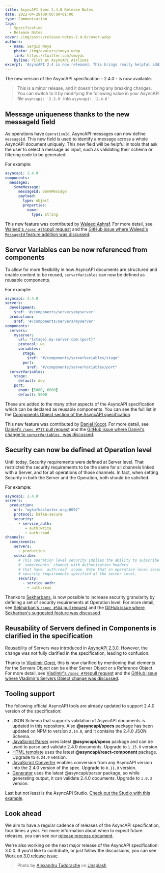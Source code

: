 ```yaml
---
title: AsyncAPI Spec 2.4.0 Release Notes
date: 2022-04-28T09:00:00+01:00
type: Communication
tags:
  - Specification
  - Release Notes
cover: /img/posts/release-notes-2.4.0/cover.webp
authors:
  - name: Sergio Moya
    photo: /img/avatars/smoya.webp
    link: https://twitter.com/smoyac
    byline: Pilot at AsyncAPI Airlines
excerpt: 'AsyncAPI 2.4 is now released. This brings really helpful additions, such as the new `messageId` field, Server Variables reusability, and security at Operation level'
---
```


The new version of the AsyncAPI specification - 2.4.0 - is now available.

> This is a minor release, and it doesn't bring any breaking changes. You can switch to it by modifying the following value in your AsyncAPI file `asyncapi: '2.3.0'` into `asyncapi: '2.4.0'`

## Message uniqueness thanks to the new messageId field

As operations have `OperationId`, AsyncAPI messages can now define `messageId`. This new field is used to identify a message across a whole AsyncAPI document uniquely.
This new field will be helpful in tools that ask the user to select a message as input, such as validating their schema or filtering code to be generated.

For example:

```yaml
asyncapi: 2.4.0
components:
  messages:
    SomeMessage:
      messageId: SomeMessage
      payload:
        type: object
        properties:
          name:
            type: string
```

This new feature was contributed by [Waleed Ashraf](https://github.com/WaleedAshraf).
For more detail, see [Waleed's `/spec #751`pull request](https://github.com/asyncapi/spec/pull/751) and the [GitHub issue where Waleed's `MessageId` feature addition was discussed](https://github.com/asyncapi/spec/issues/458).

## Server Variables can be now referenced from components

To allow for more flexibility in how AsyncAPI documents are structured and enable content to be reused, `serverVariables` can now be defined as reusable components.

For example:

```yaml
asyncapi: 2.4.0
servers:
  development:
    $ref: '#/components/servers/myserver'
  production:
    $ref: '#/components/servers/myserver'
components:
  servers:
    myserver:
      url: "{stage}.my-server.com:{port}"
      protocol: ws
      variables:
        stage:
          $ref: "#/components/serverVariables/stage"
        port:
          $ref: "#/components/serverVariables/port"
  serverVariables:
    stage:
      default: dev
    port:
      enum: [5000, 6000]
      default: 5000
```

These are added to the many other aspects of the AsyncAPI specification which can be declared as reusable components. You can see the full list in the [Components Object section of the AsyncAPI specification](https://www.asyncapi.com/docs/specifications/v2.4.0#componentsObject).

This new feature was contributed by [Daniel Kocot](https://github.com/danielkocot). For more detail, see [Daniel's `/spec #717` pull request](https://github.com/asyncapi/spec/pull/717) and the [GitHub issue where Daniel's change to `serverVariables ` was discussed](https://github.com/asyncapi/spec/issues/707).

## Security can now be defined at Operation level

Until today, Security requirements were defined at Server level. That restricted the security requirements to be the same for all channels linked with a Server, and for all operations of those channels.
In fact, when setting Security in both the Server and the Operation, both should be satisfied.

For example:

```yaml
asyncapi: 2.4.0
servers:
  production:
    url: "mykafkacluster.org:8092"
    protocol: kafka-secure
    security:
      - service_auth:
         - auth:write
         - auth:read
channels:
  some/events:
    servers:
      - production
    subscribe:
      # This operation level security implies the ability to subscribe to messages from
      # `some/events` channel with Authorization headers 
      # that have `auth:read` scope. Note that an operation level security must still satisfy 
      # security requirements specified at the server level.
      security:
        - service_auth:
          - auth:read  
```

Thanks to [Sekharbans](https://github.com/sekharbans-ebay), is now possible to increase security granularity by defining a set of security requirements at Operation level. For more detail, see [Sekharban's `/spec #584` pull request](https://github.com/asyncapi/spec/pull/584) and the [GitHub issue where Sekharban's suggested feature was discussed](https://github.com/asyncapi/spec/issues/584).

## Reusability of Servers defined in Components is clarified in the specification

Reusability of Servers was introduced in [AsyncAPI 2.3.0](https://www.asyncapi.com/blog/release-notes-2.3.0#servers-and-channels-can-now-be-defined-as-reusable-components). However, the change was not fully clarified in the specification, leading to confusion.

Thanks to [Vladimir Gorej](https://github.com/char0n), this is now clarified by mentioning that elements for the Servers Object can be either Server Object or a Reference Object.
For more detail, see [Vladimir's `/spec #706`pull request](https://github.com/asyncapi/spec/pull/706) and the [GitHub issue where Vladimir's Servers Object change was discussed](https://github.com/asyncapi/spec/issues/705).

## Tooling support

The following official AsyncAPI tools are already updated to support 2.4.0 version of the specification:
- JSON Schema that supports validation of AsyncAPI documents is updated in [this](https://github.com/asyncapi/spec-json-schemas) repository. Also **@asyncapi/specs** package has been updated on NPM to version `2.14.0`, and it contains the 2.4.0 JSON Schema.
- [JavaScript Parser](https://github.com/asyncapi/parser-js/) uses latest **@asyncapi/specs** package and can be used to parse and validate 2.4.0 documents. Upgrade to `1.15.0` version.
- [HTML template](https://github.com/asyncapi/html-template) uses the latest **@asyncapi/react-component** package. Upgrade to `0.24.9` version.
- [JavaScript Converter](https://github.com/asyncapi/converter-js/) enables conversion from any AsyncAPI version into the 2.4.0 version of the spec. Upgrade to `0.11.0` version.
- [Generator](https://github.com/asyncapi/generator/) uses the latest @asyncapi/parser package, so while generating output, it can validate 2.4.0 documents. Upgrade to `1.9.3` version.

Last but not least is the AsyncAPI Studio. [Check out the Studio with this example](https://studio.asyncapi.com/?url=https://raw.githubusercontent.com/asyncapi/spec/v2.4.0/examples/websocket-gemini.yml).

## Look ahead

We aim to have a regular cadence of releases of the AsyncAPI specification, four times a year. For more information about when to expect future releases, you can see our [release process document](https://github.com/asyncapi/spec/blob/master/RELEASE_PROCESS.md#release-cadence).

We're also working on the next major release of the AsyncAPI specification: 3.0.0. If you'd like to contribute, or just follow the discussions, you can see [Work on 3.0 release issue](https://github.com/asyncapi/spec/issues/691).

> Photo by <a href="https://unsplash.com/@andurache?utm_source=unsplash&utm_medium=referral&utm_content=creditCopyText">Alexandru Tudorache</a> on <a href="https://unsplash.com/?utm_source=unsplash&utm_medium=referral&utm_content=creditCopyText">Unsplash</a>
